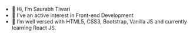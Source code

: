 - 👋 Hi, I’m Saurabh Tiwari
- 👀 I've an active interest in Front-end Development
- 🌱 I’m well versed with HTML5, CSS3, Bootstrap, Vanilla JS and currently learning React JS.

<!---
100rabh253/100rabh253 is a ✨ special ✨ repository because its `README.md` (this file) appears on your GitHub profile.
You can click the Preview link to take a look at your changes.
--->
